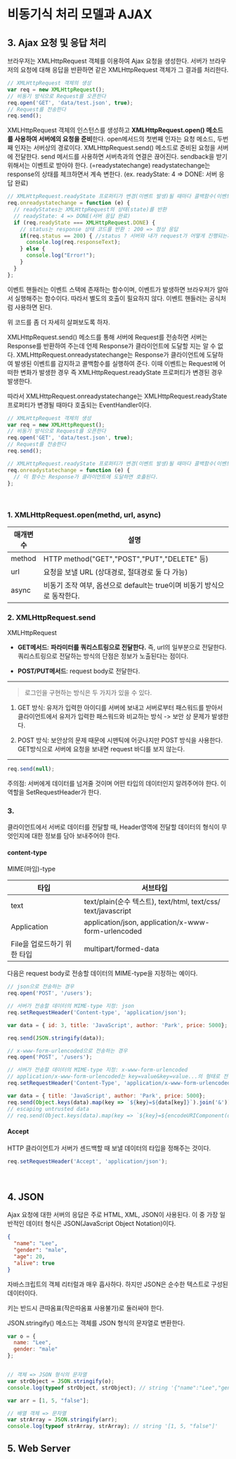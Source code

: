 # 비동기식 처리 모델과 AJAX

## 3. Ajax 요청 및 응답 처리
브라우저는 XMLHttpRequest 객체를 이용하여 Ajax 요청을 생성한다. 서버가 브라우저의 요청에 대해 응답을 반환하면 같은 XMLHttpRequest 객체가 그 결과를 처리한다.

```js
// XMLHttpRequest 객체의 생성
var req = new XMLHttpRequest();
// 비동기 방식으로 Request를 오픈한다
req.open('GET', 'data/test.json', true);
// Request를 전송한다
req.send();
```

XMLHttpRequest 객체의 인스턴스를 생성하고 **XMLHttpRequest.open() 메소드를 사용하여 서버에의 요청을 준비**한다. open메서드의 첫번째 인자는 요청 메소드, 두번째 인자는 서버상의 경로이다. XMLHttpRequest.send() 메소드로 준비된 요청을 서버에 전달한다. send 메서드를 사용하면 서버측과의 연결은 끊어진다. sendback을 받기 위해서는 이벤트로 받아야 한다. (=readystatechange) readystatechange는 response의 상태를 체크하면서 계속 변한다. (ex. readyState: 4 => DONE: 서버 응답 완료) 

```js
// XMLHttpRequest.readyState 프로퍼티가 변경(이벤트 발생)될 때마다 콜백함수(이벤트 핸들러)를 호출한다.
req.onreadystatechange = function (e) {
  // readyStates는 XMLHttpRequest의 상태(state)를 반환
  // readyState: 4 => DONE(서버 응답 완료)
  if (req.readyState === XMLHttpRequest.DONE) {
    // status는 response 상태 코드를 반환 : 200 => 정상 응답
    if(req.status == 200) { //status ? 서버와 내가 request가 어떻게 진행되는가? 정상 = 200
      console.log(req.responseText);
    } else {
      console.log("Error!");
    }
  }
};
```

이벤트 핸들러는 이벤트 스택에 존재하는 함수이며, 이벤트가 발생하면 브라우저가 알아서 실행해주는 함수이다. 따라서 별도의 호출이 필요하지 않다. 이벤트 핸들러는 공식처럼 사용하면 된다.

위 코드를 좀 더 자세히 살펴보도록 하자.

XMLHttpRequest.send() 메소드를 통해 서버에 Request를 전송하면 서버는 Response를 반환하여 주는데 언제 Response가 클라이언트에 도달할 지는 알 수 없다. XMLHttpRequest.onreadystatechange는 Response가 클라이언트에 도달하여 발생된 이벤트를 감지하고 콜백함수를 실행하여 준다. 이때 이벤트는 Request에 어떠한 변화가 발생한 경우 즉 XMLHttpRequest.readyState 프로퍼티가 변경된 경우 발생한다.

따라서 XMLHttpRequest.onreadystatechange는 XMLHttpRequest.readyState 프로퍼티가 변경될 때마다 호출되는 EventHandler이다.

```js
// XMLHttpRequest 객체의 생성
var req = new XMLHttpRequest();
// 비동기 방식으로 Request를 오픈한다
req.open('GET', 'data/test.json', true);
// Request를 전송한다
req.send();

// XMLHttpRequest.readyState 프로퍼티가 변경(이벤트 발생)될 때마다 콜백함수(이벤트 핸들러)를 호출한다.
req.onreadystatechange = function (e) {
  // 이 함수는 Response가 클라이언트에 도달하면 호출된다.
};
```

<br>


### 1. XMLHttpRequest.open(methd, url, async)

|매개변수|설명|
|---|---|
|method|HTTP method("GET","POST","PUT","DELETE" 등)|
|url|요청을 보낼 URL (상대경로, 절대경로 둘 다 가능)|
|async|비동기 조작 여부, 옵션으로 default는 true이며 비동기 방식으로 동작한다.|

### 2. XMLHttpRequest.send

XMLHttpRequest

* **GET메서드**: **파라미터를 쿼리스트링으로 전달한다.** 즉, url의 일부분으로 전달한다. 쿼리스트링으로 전달하는 방식의 단점은 정보가 노출된다는 점이다.

* **POST/PUT메서드**: request body로 전달한다.

---
> 로그인을 구현하는 방식은 두 가지가 있을 수 있다.

1) GET 방식: 유저가 입력한 아이디를 서버에 보내고 서버로부터 패스워드를 받아서 클라이언트에서 유저가 입력한 패스워드와 비교하는 방식 -> 보안 상 문제가 발생한다.

2) POST 방식: 보안상의 문제 때문에 시맨틱에 어긋나지만 POST 방식을 사용한다. GET방식으로 서버에 요청을 보내면 request 바디를 보지 않는다.

---

```js
req.send(null);
```

주의점: 서버에게 데이터를 넘겨줄 것이며 어떤 타입의 데이터인지 알려주어야 한다. 이 역할을 SetRequestHeader가 한다.

### 3. 

클라이언트에서 서버로 데이터를 전달할 때, Header영역에 전달할 데이터의 형식이 무엇인지에 대한 정보를 담아 보내주어야 한다.

#### content-type

MIME(마임)-type

|타입|서브타입|
|---|---|
|text|text/plain(순수 텍스트), text/html, text/css/ text/javascript|
|Application|application/json, application/x-www-form-urlencoded|
|File을 업로드하기 위한 타입|multipart/formed-data|

다음은 request body로 전송할 데이터의 MIME-type을 지정하는 예이다.

```js
// json으로 전송하는 경우
req.open('POST', '/users');

// 서버가 전송할 데이터의 MIME-type 지정: json
req.setRequestHeader('Content-type', 'application/json');

var data = { id: 3, title: 'JavaScript', author: 'Park', price: 5000};

req.send(JSON.stringify(data));
```

```js
// x-www-form-urlencoded으로 전송하는 경우
req.open('POST', '/users');

// 서버가 전송할 데이터의 MIME-type 지정: x-www-form-urlencoded
// application/x-www-form-urlencoded는 key=value&key=value...의 형태로 전송
req.setRequestHeader('Content-Type', 'application/x-www-form-urlencoded');

var data = { title: 'JavaScript', author: 'Park', price: 5000};
req.send(Object.keys(data).map(key => `${key}=${data[key]}`).join('&'));
// escaping untrusted data
// req.send(Object.keys(data).map(key => `${key}=${encodeURIComponent(data[key])}`).join('&'));
```

#### Accept

HTTP 클라이언트가 서버가 센드백할 때 보낼 데이터의 타입을 정해주는 것이다.

```js
req.setRequestHeader('Accept', 'application/json');
```

<br>


## 4. JSON
Ajax 요청에 대한 서버의 응답은 주로 HTML, XML, JSON이 사용된다. 이 중 가장 일반적인 데이터 형식은 JSON(JavaScript Object Notation)이다.
```json
{
  "name": "Lee",
  "gender": "male",
  "age": 20,
  "alive": true
}
```
자바스크립트의 객체 리터럴과 매우 흡사하다. 하지만 JSON은 순수한 텍스트로 구성된 데이터이다.

키는 반드시 큰따옴표(작은따옴표 사용불가)로 둘러싸야 한다.

JSON.stringify() 메소드는 객체를 JSON 형식의 문자열로 변환한다.

```js
var o = {
  name: "Lee",
  gender: "male"
};


// 객체 => JSON 형식의 문자열
var strObject = JSON.stringify(o);
console.log(typeof strObject, strObject); // string '{"name":"Lee","gender":"male"}'

var arr = [1, 5, "false"];

// 배열 객체 => 문자열
var strArray = JSON.stringify(arr);
console.log(typeof strArray, strArray); // string '[1, 5, "false"]'
```

## 5. Web Server
